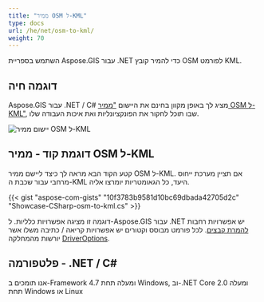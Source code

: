 ```yaml
---
title: "ממיר OSM ל-KML"
type: docs
url: /he/net/osm-to-kml/
weight: 70
---
```


השתמש בספריית Aspose.GIS עבור .NET כדי להמיר קובץ OSM לפורמט KML.

## **דוגמה חיה**

Aspose.GIS עבור .NET / C# מציג לך באופן מקוון בחינם את היישום ["ממיר OSM ל-KML"](https://products.aspose.app/gis/conversion/osm-to-kml), שבו תוכל לחקור את הפונקציונליות ואת איכות העבודה שלו.

![יישום ממיר OSM ל-KML](conversion.png)

## **דוגמת קוד - ממיר OSM ל-KML**

קטע הקוד הבא מראה לך כיצד ליישם ממיר OSM ל-KML. אם תציין מערכת ייחוס מרחבי עבור שכבת ה-KML היעד, כל הגאומטריות יומרצו אליה. 

{{< gist "aspose-com-gists" "10f3783b9581d10bc69dbada42705d2c" "Showcase-CSharp-osm-to-kml.cs" >}}

דוגמה זו מציגה אפשרויות כלליות. ל-Aspose.GIS עבור .NET יש אפשרויות רחבות [להמרת קבצים](https://docs.aspose.com/gis/net/vector-layers/). לכל פורמט מבוסס וקטורים יש אפשרויות קריאה / כתיבה משלו אשר יורשות מהמחלקה [DriverOptions](https://reference.aspose.com/gis/net/aspose.gis/driveroptions).

## **פלטפורמה - .NET / C#**

אנו תומכים ב-Framework 4.7 ומעלה תחת Windows, וב-.NET Core 2.0 ומעלה תחת Windows או Linux
